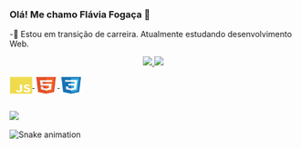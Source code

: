 ### Olá! Me chamo Flávia Fogaça 👋


-📖 Estou em transição de carreira. Atualmente estudando desenvolvimento Web.


<div align="center">
  <a href="https://github.com/flaviafogaca">
  <img width="48%" src="https://github-readme-stats.vercel.app/api?username=flaviafogaca&show_icons=true&theme=dracula&include_all_commits=true&count_private=true"/>
  <img width="48%" src="https://github-readme-stats.vercel.app/api/top-langs/?username=flaviafogaca&layout=compact&langs_count=7&theme=dracula"/>
</div>
  
  
<div style="display: inline_block"><br>
  <img align="center" alt="Flavia-Js" height="30" width="40" src="https://raw.githubusercontent.com/devicons/devicon/master/icons/javascript/javascript-plain.svg">
  <img align="center" alt="Flavia-HTML" height="30" width="40" src="https://raw.githubusercontent.com/devicons/devicon/master/icons/html5/html5-original.svg">
  <img align="center" alt="Flavia-CSS" height="30" width="40" src="https://raw.githubusercontent.com/devicons/devicon/master/icons/css3/css3-original.svg">
</div>
  
  ##

<div>
  <a href="https://www.linkedin.com/in/flaviafogaca/" target="_blank"><img src="https://img.shields.io/badge/-LinkedIn-%230077B5?style=for-the-badge&logo=linkedin&logoColor=white" target="_blank"></a>  
</div>
  
  ![Snake animation](https://github.com/flaviafogaca/flaviafogaca/blob/output/github-contribution-grid-snake.svg)
